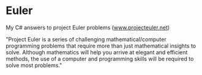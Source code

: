 Euler
=====

My C# answers to project Euler problems (www.projecteuler.net) 


"Project Euler is a series of challenging mathematical/computer programming problems that  require more than just mathematical insights to solve. 
Although mathematics will help you arrive at elegant and efficient methods, the use of a computer and programming skills will be required to solve most problems."


